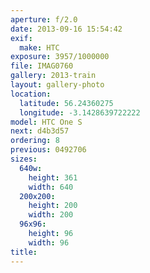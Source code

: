 ```yaml
---
aperture: f/2.0
date: 2013-09-16 15:54:42
exif:
  make: HTC
exposure: 3957/1000000
file: IMAG0760
gallery: 2013-train
layout: gallery-photo
location:
  latitude: 56.24360275
  longitude: -3.1428639722222
model: HTC One S
next: d4b3d57
ordering: 8
previous: 0492706
sizes:
  640w:
    height: 361
    width: 640
  200x200:
    height: 200
    width: 200
  96x96:
    height: 96
    width: 96
title: 
---
```


